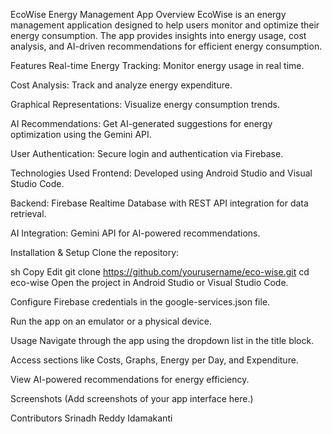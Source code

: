 EcoWise Energy Management App
Overview
EcoWise is an energy management application designed to help users monitor and optimize their energy consumption. The app provides insights into energy usage, cost analysis, and AI-driven recommendations for efficient energy consumption.

Features
Real-time Energy Tracking: Monitor energy usage in real time.

Cost Analysis: Track and analyze energy expenditure.

Graphical Representations: Visualize energy consumption trends.

AI Recommendations: Get AI-generated suggestions for energy optimization using the Gemini API.

User Authentication: Secure login and authentication via Firebase.

Technologies Used
Frontend: Developed using Android Studio and Visual Studio Code.

Backend: Firebase Realtime Database with REST API integration for data retrieval.

AI Integration: Gemini API for AI-powered recommendations.

Installation & Setup
Clone the repository:

sh
Copy
Edit
git clone https://github.com/yourusername/eco-wise.git
cd eco-wise
Open the project in Android Studio or Visual Studio Code.

Configure Firebase credentials in the google-services.json file.

Run the app on an emulator or a physical device.

Usage
Navigate through the app using the dropdown list in the title block.

Access sections like Costs, Graphs, Energy per Day, and Expenditure.

View AI-powered recommendations for energy efficiency.

Screenshots
(Add screenshots of your app interface here.)

Contributors
Srinadh Reddy Idamakanti

